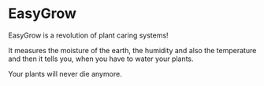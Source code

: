 # EasyGrow

EasyGrow is a revolution of plant caring systems!

It measures the moisture of the earth, the humidity and also the temperature 
and then it tells you, when you have to water your plants.

Your plants will never die anymore.


